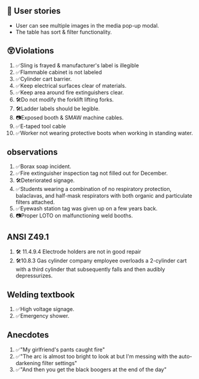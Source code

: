 ## 📜 User stories
- User can see multiple images in the media pop-up modal.
- The table has sort & filter functionality.

## 😲Violations
1. ✅Sling is frayed & manufacturer's label is illegible
1. ✅Flammable cabinet is not labeled
1. ✅Cylinder cart barrier.
1. ✅Keep electrical surfaces clear of materials.
1. ✅Keep area around fire extinguishers clear.
1. 🛠️Do not modify the forklift lifting forks.
1. 🛠️Ladder labels should be legible.
1. 📷Exposed booth & SMAW machine cables.
1. ✅E-taped tool cable
1. ✅Worker not wearing protective boots when working in standing water.

## observations
1. ✅Borax soap incident.
1. ✅Fire extinguisher inspection tag not filled out for December.
1. 🛠️Deteriorated signage.
1. ✅Students wearing a combination of no respiratory protection, balaclavas, and half-mask respirators with both organic and particulate filters attached.
1. ✅Eyewash station tag was given up on a few years back.
1. 📷Proper LOTO on malfunctioning weld booths.

## ANSI Z49.1
1. 🛠️ 11.4.9.4 Electrode holders are not in good repair
1. 🛠️10.8.3 Gas cylinder company employee overloads a 2-cylinder cart with a third cylinder that subsequently falls and then audibly depressurizes.
 
## Welding textbook
1. ✅High voltage signage.
1. ✅Emergency shower.

## Anecdotes
1. ✅"My girlfriend's pants caught fire"
1. ✅"The arc is almost too bright to look at but I'm messing with the auto-darkening filter settings"
1. ✅"And then you get the black boogers at the end of the day"